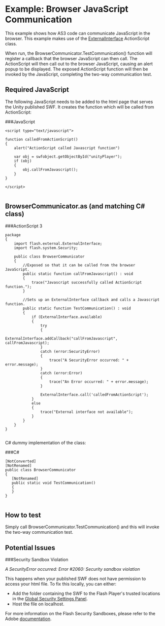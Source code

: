 Example: Browser JavaScript Communication
=========================================


This example shows how AS3 code can communicate JavaScript in the browser. This example makes use of the [ExternalInterface](http://help.adobe.com/en_US/FlashPlatform/reference/actionscript/3/flash/external/ExternalInterface.html) ActionScript class.

When run, the BrowserCommunicator.TestCommunication() function will register a callback that the browser JavaScript can then call. The ActionScript will then call out to the browser JavaScript, causing an alert popup to be displayed. The exposed ActionScript function will then be invoked by the JavaScript, completing the two-way communication test.

  

Required JavaScript
-------------------

The following JavaScript needs to be added to the html page that serves the Unity published SWF. It creates the function which will be called from ActionScript: 

###JavaScript


````
<script type="text/javascript">

function calledFromActionScript()
{
    alert("ActionScript called Javascript function")

    var obj = swfobject.getObjectById("unityPlayer");
    if (obj)
    {
        obj.callFromJavascript();
    }
}

</script> 


````

  

BrowserCommunicator.as (and matching C# class)
----------------------------------------------


###ActionScript 3


````
package
{
    import flash.external.ExternalInterface;
    import flash.system.Security;
  
    public class BrowserCommunicator
    {
        //Exposed so that it can be called from the browser JavaScript.
        public static function callFromJavascript() : void
        {
            trace("Javascript successfully called ActionScript function.");
        }
    
        //Sets up an ExternalInterface callback and calls a Javascript function.
        public static function TestCommunication() : void
        {
            if (ExternalInterface.available)
            {
                try
                {
                    ExternalInterface.addCallback("callFromJavascript", callFromJavascript);
                }
                catch (error:SecurityError)
                {
                    trace("A SecurityError occurred: " + error.message);
                }
                catch (error:Error)
                {
                    trace("An Error occurred: " + error.message);
                }
        
                ExternalInterface.call('calledFromActionScript');
            }
            else
            {
                trace("External interface not available");
            }
        } 
    }
}


````

C# dummy implementation of the class:

###C\#


````
[NotConverted]
[NotRenamed]
public class BrowserCommunicator
{
   [NotRenamed]
   public static void TestCommunication()
   {
   }
}


````

  

How to test
-----------


Simply call BrowserCommunicator.TestCommunication() and this will invoke the two-way communication test.

  


Potential Issues
----------------


###Security Sandbox Violation

_A SecurityError occurred: Error #2060: Security sandbox violation_

This happens when your published SWF does not have permission to access your html file. To fix this locally, you can either:

* Add the folder containing the SWF to the Flash Player's trusted locations in the [Global Security Settings Panel](http://www.macromedia.com/support/documentation/en/flashplayer/help/settings_manager04.html).
* Host the file on localhost.

For more information on the Flash Security Sandboxes, please refer to the Adobe [documentation](http://livedocs.adobe.com/flex/3/html/help.html?content=05B_Security_04.html).
